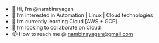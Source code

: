 - 👋 Hi, I’m @nambinayagan
- 👀 I’m interested in Automation | Linux | Cloud technologies
- 🌱 I’m currently learning Cloud [AWS + GCP]
- 💞️ I’m looking to collaborate on Cloud
- 📫 How to reach me @ nambinayagan@gmail.com

<!---
nambinayagan/nambinayagan is a ✨ special ✨ repository because its `README.md` (this file) appears on your GitHub profile.
You can click the Preview link to take a look at your changes.
--->
